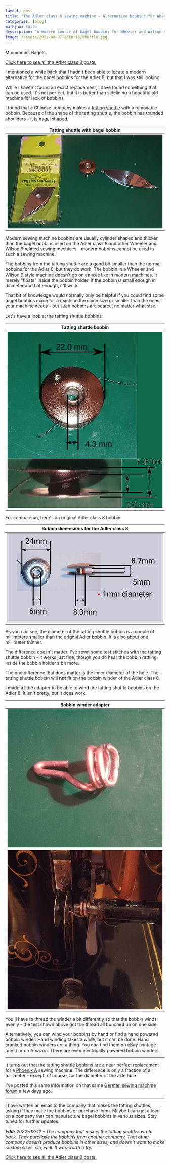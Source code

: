 ```yaml
---
layout: post
title: "The Adler class 8 sewing machine - Alternative bobbins for Wheeler and Wilson 9 type sewing machines"
categories: [blog]
mathjax: false
description: "A modern source of bagel bobbins for Wheeler and Wilson 9 style sewing machines."
image: /assets/2022-08-07-adler16/shuttle.jpg
---
```

Mmmmmm.  Bagels.

[Click here to see all the Adler class 8 posts.](adler-toc)

I mentioned a [while back](adler13) that I hadn't been able to locate a modern alternative for the bagel bobbins for the Adler 8, but that I was still looking.

While I haven't found an exact replacement, I have found something that can be used.  It's not perfect, but it is better than sidelining a beautiful old machine for lack of bobbins.

I found that a Chinese company makes a [tatting shuttle](https://en.wikipedia.org/wiki/Tatting) with a removable bobbin.  Because of the shape of the tatting shuttle, the bobbin has rounded shoulders - it is bagel shaped.

|Tatting shuttle with bagel bobbin|
|----------------------------------|
|![Tatting shuttle with bagel bobbin](/assets/2022-08-07-adler16/shuttle.jpg)|

Modern sewing machine bobbins are usually cylinder shaped and thicker than the bagel bobbins used on the Adler class 8 and other Wheeler and Wilson 9 related sewing machines - modern bobbins cannot be used in such a sewing machine.

The bobbins from the tatting shuttle are a good bit smaller than the normal bobbins for the Adler 8, but they do work.  The bobbin in a Wheeler and Wilson 9 style machine doesn't go on an axle like in modern machines.  It merely "floats" inside the bobbin holder.  If the bobbin is small enough in diameter and flat enough, it'll work.

That bit of knowledge would normally only be helpful if you could find some bagel bobbins made for a machine the same size or smaller than the ones your machine needs - but such bobbins are scarce, no matter what size.

Let's have a look at the tatting shuttle bobbins:

|Tatting shuttle bobbin|
|----------------------|
|![Tatting shuttle bobbin](/assets/2022-08-07-adler16/bobbin.jpg)|

For comparison, here's an original Adler class 8 bobbin:

|Bobbin dimensions for the Adler class 8|
|---------------------------------------|
|![Bobbin dimensions for the Adler class 8](/assets/2022-05-06-adler13/4.png)|

As you can see, the diameter of the tatting shuttle bobbin is a couple of millimeters smaller than the orignal Adler bobbin.  It is also about one millimeter thinner.

The difference doesn't matter.  I've sewn some test stitches with the tatting shuttle bobbin - it works just fine, though you do hear the bobbin rattling inside the bobbin holder a bit more.

The one difference that does matter is the inner diameter of the hole.  The tatting shuttle bobbin will **not** fit on the bobbin winder of the Adler class 8.

I made a little adapter to be able to wind the tatting shuttle bobbins on the Adler 8.  It isn't pretty, but it does work.

|Bobbin winder adapter|
|---------------------|
|![Bobbin winder adapter 1](/assets/2022-08-07-adler16/adapter1.jpg)|
|![Bobbin winder adapter 1](/assets/2022-08-07-adler16/adapter2.jpg)|

You'll have to thread the winder a bit differently so that the bobbin winds evenly - the test shown above got the thread all bunched up on one side.

Alternatively, you can wind your bobbins by hand or find a hand powered bobbin winder.  Hand winding takes a while, but it can be done.  Hand cranked bobbin winders are a thing.  You can find them on eBay (vintage ones) or on Amazon.  There are even electrically powered bobbin winders.

-----

It turns out that the tatting shuttle bobbins are a near perfect replacement for a [Phoenix A](https://www.hobbyschneiderin24.net/forums/topic/190177-nadeln-f%C3%BCr-phoenix-a/) sewing machine.  The difference is only a fraction of a millimeter - except, of course, for the diameter of the axle hole.

I've posted this same information on that same [German sewing machine forum](https://www.hobbyschneiderin24.net/forums/topic/190562-eine-etwas-skurille-alternativ-f%C3%BCr-linsen-formige-spulen-phoenix-a/#comment-2709814) a few days ago.

-----

I have written an email to the company that makes the tatting shuttles, asking if they make the bobbins or purchase them.  Maybe I can get a lead on a company that can manufacture bagel bobbins in various sizes.  Stay tuned for further updates.

***Edit:** 2022-08-12 - The company that makes the tatting shuttles wrote back.  They purchase the bobbins from another company.  That other company doesn't produce bobbins in other sizes, and doesn't want to make custom sizes.  Oh, well.  It was worth a try.*




[Click here to see all the Adler class 8 posts.](adler-toc)  
